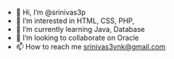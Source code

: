 - 👋 Hi, I’m @srinivas3p
- 👀 I’m interested in HTML, CSS, PHP, 
- 🌱 I’m currently learning Java, Database
- 💞️ I’m looking to collaborate on Oracle 
- 📫 How to reach me srinivas3vnk@gmail.com

<!---
srinivas3p/srinivas3p is a ✨ special ✨ repository because its `README.md` (this file) appears on your GitHub profile.
You can click the Preview link to take a look at your changes.
--->
